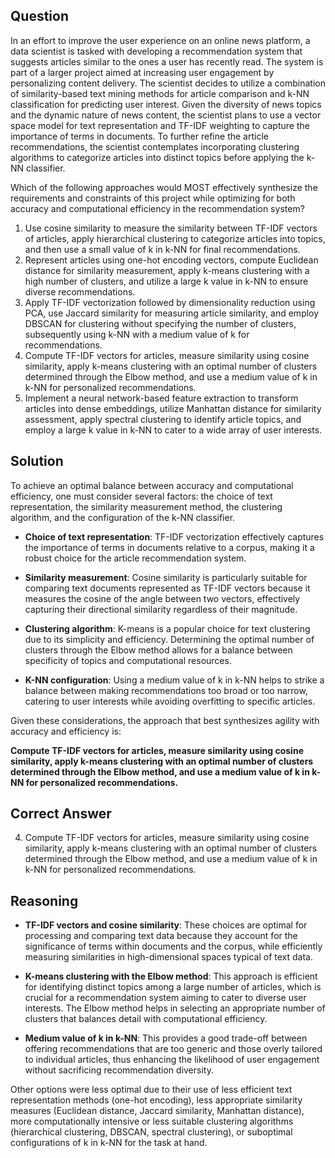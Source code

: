 ## Question

In an effort to improve the user experience on an online news platform, a data scientist is tasked with developing a recommendation system that suggests articles similar to the ones a user has recently read. The system is part of a larger project aimed at increasing user engagement by personalizing content delivery. The scientist decides to utilize a combination of similarity-based text mining methods for article comparison and k-NN classification for predicting user interest. Given the diversity of news topics and the dynamic nature of news content, the scientist plans to use a vector space model for text representation and TF-IDF weighting to capture the importance of terms in documents. To further refine the article recommendations, the scientist contemplates incorporating clustering algorithms to categorize articles into distinct topics before applying the k-NN classifier.

Which of the following approaches would MOST effectively synthesize the requirements and constraints of this project while optimizing for both accuracy and computational efficiency in the recommendation system?

1. Use cosine similarity to measure the similarity between TF-IDF vectors of articles, apply hierarchical clustering to categorize articles into topics, and then use a small value of k in k-NN for final recommendations.
2. Represent articles using one-hot encoding vectors, compute Euclidean distance for similarity measurement, apply k-means clustering with a high number of clusters, and utilize a large k value in k-NN to ensure diverse recommendations.
3. Apply TF-IDF vectorization followed by dimensionality reduction using PCA, use Jaccard similarity for measuring article similarity, and employ DBSCAN for clustering without specifying the number of clusters, subsequently using k-NN with a medium value of k for recommendations.
4. Compute TF-IDF vectors for articles, measure similarity using cosine similarity, apply k-means clustering with an optimal number of clusters determined through the Elbow method, and use a medium value of k in k-NN for personalized recommendations.
5. Implement a neural network-based feature extraction to transform articles into dense embeddings, utilize Manhattan distance for similarity assessment, apply spectral clustering to identify article topics, and employ a large k value in k-NN to cater to a wide array of user interests.

## Solution

To achieve an optimal balance between accuracy and computational efficiency, one must consider several factors: the choice of text representation, the similarity measurement method, the clustering algorithm, and the configuration of the k-NN classifier.

- **Choice of text representation**: TF-IDF vectorization effectively captures the importance of terms in documents relative to a corpus, making it a robust choice for the article recommendation system.

- **Similarity measurement**: Cosine similarity is particularly suitable for comparing text documents represented as TF-IDF vectors because it measures the cosine of the angle between two vectors, effectively capturing their directional similarity regardless of their magnitude.

- **Clustering algorithm**: K-means is a popular choice for text clustering due to its simplicity and efficiency. Determining the optimal number of clusters through the Elbow method allows for a balance between specificity of topics and computational resources.

- **K-NN configuration**: Using a medium value of k in k-NN helps to strike a balance between making recommendations too broad or too narrow, catering to user interests while avoiding overfitting to specific articles.

Given these considerations, the approach that best synthesizes agility with accuracy and efficiency is:

**Compute TF-IDF vectors for articles, measure similarity using cosine similarity, apply k-means clustering with an optimal number of clusters determined through the Elbow method, and use a medium value of k in k-NN for personalized recommendations.**

## Correct Answer

4. Compute TF-IDF vectors for articles, measure similarity using cosine similarity, apply k-means clustering with an optimal number of clusters determined through the Elbow method, and use a medium value of k in k-NN for personalized recommendations.

## Reasoning

- **TF-IDF vectors and cosine similarity**: These choices are optimal for processing and comparing text data because they account for the significance of terms within documents and the corpus, while efficiently measuring similarities in high-dimensional spaces typical of text data.

- **K-means clustering with the Elbow method**: This approach is efficient for identifying distinct topics among a large number of articles, which is crucial for a recommendation system aiming to cater to diverse user interests. The Elbow method helps in selecting an appropriate number of clusters that balances detail with computational efficiency.

- **Medium value of k in k-NN**: This provides a good trade-off between offering recommendations that are too generic and those overly tailored to individual articles, thus enhancing the likelihood of user engagement without sacrificing recommendation diversity.

Other options were less optimal due to their use of less efficient text representation methods (one-hot encoding), less appropriate similarity measures (Euclidean distance, Jaccard similarity, Manhattan distance), more computationally intensive or less suitable clustering algorithms (hierarchical clustering, DBSCAN, spectral clustering), or suboptimal configurations of k in k-NN for the task at hand.